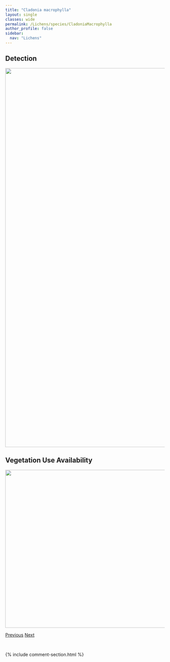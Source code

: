 ```yaml
---
title: "Cladonia macrophylla"
layout: single
classes: wide
permalink: /Lichens/species/CladoniaMacrophylla
author_profile: false
sidebar:
  nav: "Lichens"
---
```


<h2>Detection</h2>

<a href="https://drive.google.com/uc?export=view&id=1BpeHlk54n-Sue_Zd5Yc07NP-2WI2agH7">
<img src="https://drive.google.com/uc?export=view&id=1BpeHlk54n-Sue_Zd5Yc07NP-2WI2agH7" height = "1200" width = "800">
</a>


<h2>Vegetation Use Availability</h2>

<a href="https://drive.google.com/uc?export=view&id=1K-f8rAurSNh-h7JEJ-pWUqLE4iVBP3Rq">
<img src="https://drive.google.com/uc?export=view&id=1K-f8rAurSNh-h7JEJ-pWUqLE4iVBP3Rq" height = "500" width = "1000">
</a>


<a href="/DevelopmentWebsite/Lichens/species/CladoniaMacilentaVarBacillaris" class="pagination--pager" title="Cladonia macilenta var. bacillaris">Previous</a> <a href="/DevelopmentWebsite/Lichens/species/CladoniaMacrophyllodes" class="pagination--pager" title="Cladonia macrophyllodes">Next</a>

<p>&nbsp;</p>

{% include comment-section.html %}
